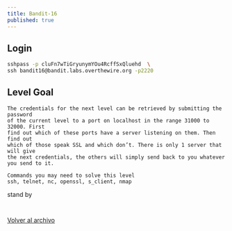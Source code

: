 ```yaml
---
title: Bandit-16
published: true
---
```


## [](#header-1)Login

```bash
sshpass -p cluFn7wTiGryunymYOu4RcffSxQluehd  \
ssh bandit16@bandit.labs.overthewire.org -p2220
```

## [](#header-1)Level Goal

```
The credentials for the next level can be retrieved by submitting the password
of the current level to a port on localhost in the range 31000 to 32000. First
find out which of these ports have a server listening on them. Then find out 
which of those speak SSL and which don’t. There is only 1 server that will give
the next credentials, the others will simply send back to you whatever you send to it.

Commands you may need to solve this level
ssh, telnet, nc, openssl, s_client, nmap
```

stand by


```
```

```
```

[Volver al archivo](archive)
